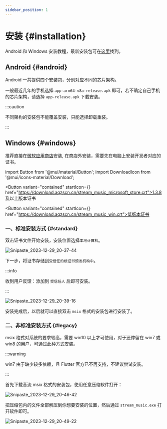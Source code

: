 ```yaml
---
sidebar_position: 1
---
```


# 安装 {#installation}

Android 和 Windows 安装教程，最新安装包可在[这里](../versions/latest)找到。

## Android {#android}

Android 一共提供四个安装包，分别对应不同的芯片架构。

一般最近几年的手机选择 `app-arm64-v8a-release.apk` 即可，若不确定自己手机的芯片架构，请选择 `app-release.apk` 下载安装。

:::caution

不同架构的安装包不能覆盖安装，只能选择卸载重装。

:::

## Windows {#windows}

推荐直接在[微软应用商店](https://apps.microsoft.com/detail/9ng5zw78qc1s)安装, 在商店外安装，需要先在电脑上安装开发者对应的证书。

import Button from '@mui/material/Button';
import DownloadIcon from '@mui/icons-material/Download';

<Button variant="contained" startIcon={<DownloadIcon />} href="https://download.aqzscn.cn/stream_music_microsoft_store.crt">1.3.8 及以上版本证书</Button>

<Button variant="contained" startIcon={<DownloadIcon />} href="https://download.aqzscn.cn/stream_music_win.crt">低版本证书</Button>

### 一、标准安装方式 {#standard}

双击证书文件开始安装，安装位置选择`本地计算机`。

![Snipaste_2023-12-29_20-37-44](https://oss2.aqzscn.cn/halo/2023/Snipaste_2023-12-29_20-37-44.png)

下一步，将证书存储到`受信任的根证书颁发机构中`。

:::info

收到用户反馈：添加到 `受信任人` 后即可安装。

:::

![Snipaste_2023-12-29_20-39-16](https://oss2.aqzscn.cn/halo/2023/Snipaste_2023-12-29_20-39-16.png)

安装完成后，以后就可以直接双击 `msix` 格式的安装包进行安装了。

### 二、非标准安装方式 {#legacy}

msix 格式对系统的要求较高，需要 win10 以上才可使用，对于还停留在 win7 或 win8 的用户，可通过此种方式安装。

:::warning

win7 由于缺少较多依赖，且 Flutter 官方已不再支持，不建议尝试安装。

:::

首先下载音流 msix 格式的安装包，使用任意压缩软件打开：

![Snipaste_2023-12-29_20-46-42](https://oss2.aqzscn.cn/halo/2023/Snipaste_2023-12-29_20-46-42.png)

把压缩包内的文件全部解压到你想要安装的位置，然后通过 `stream_music.exe` 打开软件即可。

![Snipaste_2023-12-29_20-49-22](https://oss2.aqzscn.cn/halo/2023/Snipaste_2023-12-29_20-49-22.png)